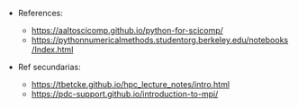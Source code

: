 - References:
	- https://aaltoscicomp.github.io/python-for-scicomp/
	- https://pythonnumericalmethods.studentorg.berkeley.edu/notebooks/Index.html
	
- Ref secundarias:
	- https://tbetcke.github.io/hpc_lecture_notes/intro.html
	- https://pdc-support.github.io/introduction-to-mpi/